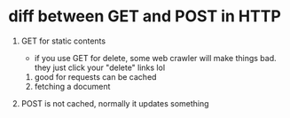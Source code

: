 # diff between GET and POST in HTTP

1. GET for static contents
    * if you use GET for delete, some web crawler will make things bad.
    they just click your "delete" links lol

    1. good for requests can be cached
    2. fetching a document

2. POST is not cached, normally it updates something
